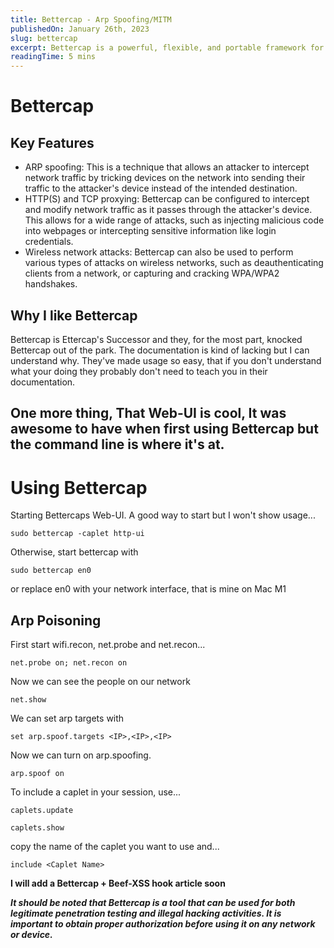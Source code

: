 ```yaml
---
title: Bettercap - Arp Spoofing/MITM
publishedOn: January 26th, 2023
slug: bettercap
excerpt: Bettercap is a powerful, flexible, and portable framework for performing various types of Man-In-The-Middle (MITM) attacks. It is built on top of the Ruby programming language and can be used on a wide range of platforms, including Linux, macOS, and Windows.
readingTime: 5 mins
---
```


# Bettercap
## Key Features 

- ARP spoofing: This is a technique that allows an attacker to intercept network traffic by tricking devices on the network into sending their traffic to the attacker's device instead of the intended destination.
- HTTP(S) and TCP proxying: Bettercap can be configured to intercept and modify network traffic as it passes through the attacker's device. This allows for a wide range of attacks, such as injecting malicious code into webpages or intercepting sensitive information like login credentials.
- Wireless network attacks: Bettercap can also be used to perform various types of attacks on wireless networks, such as deauthenticating clients from a network, or capturing and cracking WPA/WPA2 handshakes.

## Why I like Bettercap

Bettercap is Ettercap's Successor and they, for the most part, knocked Bettercap out of the park. The documentation is kind of lacking but I can understand why. They've made usage so easy, that if you don't understand what your doing they probably don't need to teach you in their documentation. 


One more thing, That Web-UI is cool, It was awesome to have when first using Bettercap but the command line is where it's at.
-----

# **Using Bettercap**

Starting Bettercaps Web-UI. A good way to start but I won't show usage...

`sudo bettercap -caplet http-ui`

Otherwise, start bettercap with

`sudo bettercap en0`

or replace en0 with your network interface, that is mine on Mac M1

## Arp Poisoning

First start wifi.recon, net.probe and net.recon...

`net.probe on; net.recon on`

Now we can see the people on our network

`net.show`

We can set arp targets with

`set arp.spoof.targets <IP>,<IP>,<IP>`
 
 Now we can turn on arp.spoofing.

 `arp.spoof on`

To include a caplet in your session, use...

`caplets.update`

`caplets.show`

copy the name of the caplet you want to use and...

`include <Caplet Name>`

**I will add a Bettercap + Beef-XSS hook article soon**



***It should be noted that Bettercap is a tool that can be used for both legitimate penetration testing and illegal hacking activities. It is important to obtain proper authorization before using it on any network or device.***
